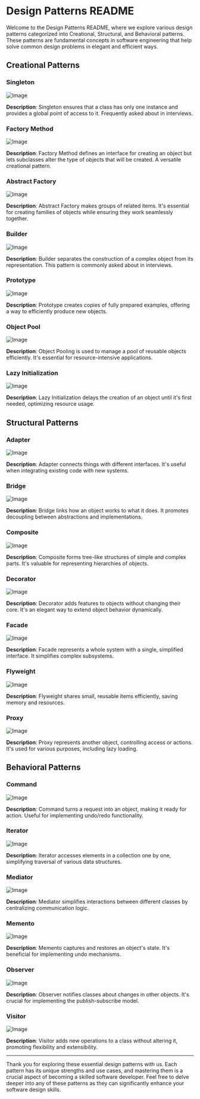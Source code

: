 # Design Patterns README

Welcome to the Design Patterns README, where we explore various design patterns categorized into Creational, Structural, and Behavioral patterns. These patterns are fundamental concepts in software engineering that help solve common design problems in elegant and efficient ways.

## Creational Patterns

### Singleton
![Image](images/singleton.png)

**Description**: Singleton ensures that a class has only one instance and provides a global point of access to it. Frequently asked about in interviews.

### Factory Method
![Image](images/factory-method.png)

**Description**: Factory Method defines an interface for creating an object but lets subclasses alter the type of objects that will be created. A versatile creational pattern.

### Abstract Factory
![Image](images/abstract-factory.png)

**Description**: Abstract Factory makes groups of related items. It's essential for creating families of objects while ensuring they work seamlessly together.

### Builder
![Image](images/builder.png)

**Description**: Builder separates the construction of a complex object from its representation. This pattern is commonly asked about in interviews.

### Prototype
![Image](images/prototype.png)

**Description**: Prototype creates copies of fully prepared examples, offering a way to efficiently produce new objects.

### Object Pool
![Image](images/object-pool.png)

**Description**: Object Pooling is used to manage a pool of reusable objects efficiently. It's essential for resource-intensive applications.

### Lazy Initialization
![Image](images/lazy-initialization.png)

**Description**: Lazy Initialization delays the creation of an object until it's first needed, optimizing resource usage.

## Structural Patterns

### Adapter
![Image](images/adapter.png)

**Description**: Adapter connects things with different interfaces. It's useful when integrating existing code with new systems.

### Bridge
![Image](images/bridge.png)

**Description**: Bridge links how an object works to what it does. It promotes decoupling between abstractions and implementations.

### Composite
![Image](images/composite.png)

**Description**: Composite forms tree-like structures of simple and complex parts. It's valuable for representing hierarchies of objects.

### Decorator
![Image](images/decorator.png)

**Description**: Decorator adds features to objects without changing their core. It's an elegant way to extend object behavior dynamically.

### Facade
![Image](images/facade.png)

**Description**: Facade represents a whole system with a single, simplified interface. It simplifies complex subsystems.

### Flyweight
![Image](images/flyweight.png)

**Description**: Flyweight shares small, reusable items efficiently, saving memory and resources.

### Proxy
![Image](images/proxy.png)

**Description**: Proxy represents another object, controlling access or actions. It's used for various purposes, including lazy loading.

## Behavioral Patterns

### Command
![Image](images/command.png)

**Description**: Command turns a request into an object, making it ready for action. Useful for implementing undo/redo functionality.

### Iterator
![Image](images/iterator.png)

**Description**: Iterator accesses elements in a collection one by one, simplifying traversal of various data structures.

### Mediator
![Image](images/mediator.png)

**Description**: Mediator simplifies interactions between different classes by centralizing communication logic.

### Memento
![Image](images/memento.png)

**Description**: Memento captures and restores an object's state. It's beneficial for implementing undo mechanisms.

### Observer
![Image](images/observer.png)

**Description**: Observer notifies classes about changes in other objects. It's crucial for implementing the publish-subscribe model.

### Visitor
![Image](images/visitor.png)

**Description**: Visitor adds new operations to a class without altering it, promoting flexibility and extensibility.

---

Thank you for exploring these essential design patterns with us. Each pattern has its unique strengths and use cases, and mastering them is a crucial aspect of becoming a skilled software developer. Feel free to delve deeper into any of these patterns as they can significantly enhance your software design skills.
